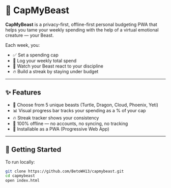 # 🐉 CapMyBeast

**CapMyBeast** is a privacy-first, offline-first personal budgeting PWA that helps you tame your weekly spending with the help of a virtual emotional creature — your Beast.

Each week, you:
- ✅ Set a spending cap
- 💸 Log your weekly total spend
- 🧠 Watch your Beast react to your discipline
- 🔥 Build a streak by staying under budget

---

## ✨ Features

- 🐢 Choose from 5 unique beasts (Turtle, Dragon, Cloud, Phoenix, Yeti)
- 📊 Visual progress bar tracks your spending as a % of your cap
- 🔥 Streak tracker shows your consistency
- 💾 100% offline — no accounts, no syncing, no tracking
- 📱 Installable as a PWA (Progressive Web App)

---

## 🚀 Getting Started

To run locally:

```bash
git clone https://github.com/BetoWH13/capmybeast.git
cd capmybeast
open index.html
